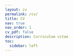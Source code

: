 ```yaml
---
layout: cv
permalink: /cv/
title: CV
nav: true
nav_order: 1
cv_pdf: false
description: Curriculum vitae
toc:
  sidebar: left
---
```

